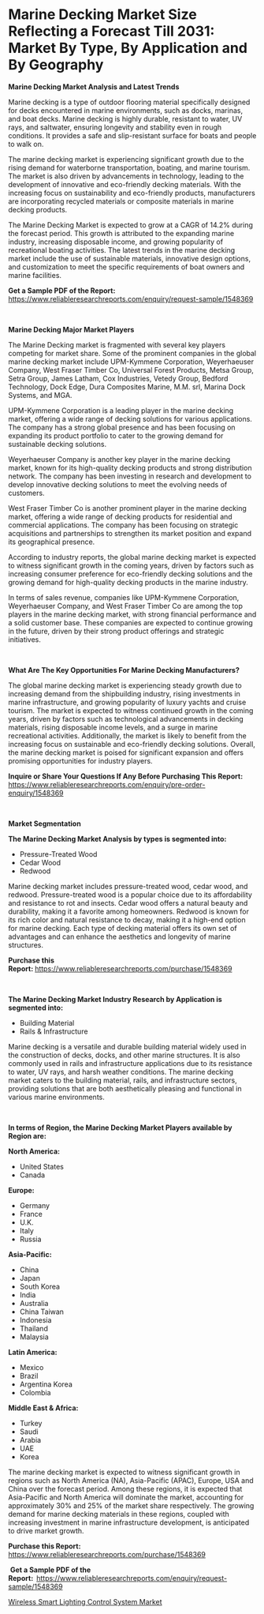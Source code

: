 <p><h1>Marine Decking Market Size Reflecting a Forecast Till 2031: Market By Type, By Application and By Geography</h1></p><p><strong>Marine Decking Market Analysis and Latest Trends</strong></p>
<p><p>Marine decking is a type of outdoor flooring material specifically designed for decks encountered in marine environments, such as docks, marinas, and boat decks. Marine decking is highly durable, resistant to water, UV rays, and saltwater, ensuring longevity and stability even in rough conditions. It provides a safe and slip-resistant surface for boats and people to walk on.</p><p>The marine decking market is experiencing significant growth due to the rising demand for waterborne transportation, boating, and marine tourism. The market is also driven by advancements in technology, leading to the development of innovative and eco-friendly decking materials. With the increasing focus on sustainability and eco-friendly products, manufacturers are incorporating recycled materials or composite materials in marine decking products.</p><p>The Marine Decking Market is expected to grow at a CAGR of 14.2% during the forecast period. This growth is attributed to the expanding marine industry, increasing disposable income, and growing popularity of recreational boating activities. The latest trends in the marine decking market include the use of sustainable materials, innovative design options, and customization to meet the specific requirements of boat owners and marine facilities.</p></p>
<p><strong>Get a Sample PDF of the Report:&nbsp;</strong> <a href="https://www.reliableresearchreports.com/enquiry/request-sample/1548369">https://www.reliableresearchreports.com/enquiry/request-sample/1548369</a></p>
<p>&nbsp;</p>
<p><strong>Marine Decking Major Market Players</strong></p>
<p><p>The Marine Decking market is fragmented with several key players competing for market share. Some of the prominent companies in the global marine decking market include UPM-Kymmene Corporation, Weyerhaeuser Company, West Fraser Timber Co, Universal Forest Products, Metsa Group, Setra Group, James Latham, Cox Industries, Vetedy Group, Bedford Technology, Dock Edge, Dura Composites Marine, M.M. srl, Marina Dock Systems, and MGA.</p><p>UPM-Kymmene Corporation is a leading player in the marine decking market, offering a wide range of decking solutions for various applications. The company has a strong global presence and has been focusing on expanding its product portfolio to cater to the growing demand for sustainable decking solutions.</p><p>Weyerhaeuser Company is another key player in the marine decking market, known for its high-quality decking products and strong distribution network. The company has been investing in research and development to develop innovative decking solutions to meet the evolving needs of customers.</p><p>West Fraser Timber Co is another prominent player in the marine decking market, offering a wide range of decking products for residential and commercial applications. The company has been focusing on strategic acquisitions and partnerships to strengthen its market position and expand its geographical presence.</p><p>According to industry reports, the global marine decking market is expected to witness significant growth in the coming years, driven by factors such as increasing consumer preference for eco-friendly decking solutions and the growing demand for high-quality decking products in the marine industry.</p><p>In terms of sales revenue, companies like UPM-Kymmene Corporation, Weyerhaeuser Company, and West Fraser Timber Co are among the top players in the marine decking market, with strong financial performance and a solid customer base. These companies are expected to continue growing in the future, driven by their strong product offerings and strategic initiatives.</p></p>
<p>&nbsp;</p>
<p><strong>What Are The Key Opportunities For Marine Decking Manufacturers?</strong></p>
<p><p>The global marine decking market is experiencing steady growth due to increasing demand from the shipbuilding industry, rising investments in marine infrastructure, and growing popularity of luxury yachts and cruise tourism. The market is expected to witness continued growth in the coming years, driven by factors such as technological advancements in decking materials, rising disposable income levels, and a surge in marine recreational activities. Additionally, the market is likely to benefit from the increasing focus on sustainable and eco-friendly decking solutions. Overall, the marine decking market is poised for significant expansion and offers promising opportunities for industry players.</p></p>
<p><strong>Inquire or Share Your Questions If Any Before Purchasing This Report:</strong> <a href="https://www.reliableresearchreports.com/enquiry/pre-order-enquiry/1548369">https://www.reliableresearchreports.com/enquiry/pre-order-enquiry/1548369</a></p>
<p>&nbsp;</p>
<p><strong>Market Segmentation</strong></p>
<p><strong>The Marine Decking Market Analysis by types is segmented into:</strong></p>
<p><ul><li>Pressure-Treated Wood</li><li>Cedar Wood</li><li>Redwood</li></ul></p>
<p><p>Marine decking market includes pressure-treated wood, cedar wood, and redwood. Pressure-treated wood is a popular choice due to its affordability and resistance to rot and insects. Cedar wood offers a natural beauty and durability, making it a favorite among homeowners. Redwood is known for its rich color and natural resistance to decay, making it a high-end option for marine decking. Each type of decking material offers its own set of advantages and can enhance the aesthetics and longevity of marine structures.</p></p>
<p><strong>Purchase this Report:&nbsp;</strong><a href="https://www.reliableresearchreports.com/purchase/1548369">https://www.reliableresearchreports.com/purchase/1548369</a></p>
<p>&nbsp;</p>
<p><strong>The Marine Decking Market Industry Research by Application is segmented into:</strong></p>
<p><ul><li>Building Material</li><li>Rails & Infrastructure</li></ul></p>
<p><p>Marine decking is a versatile and durable building material widely used in the construction of decks, docks, and other marine structures. It is also commonly used in rails and infrastructure applications due to its resistance to water, UV rays, and harsh weather conditions. The marine decking market caters to the building material, rails, and infrastructure sectors, providing solutions that are both aesthetically pleasing and functional in various marine environments.</p></p>
<p>&nbsp;</p>
<p><strong>In terms of Region, the Marine Decking Market Players available by Region are:</strong></p>
<p>
    <p> <strong> North America: </strong>
        <ul>
            <li>United States</li>
            <li>Canada</li>
        </ul>
        </p> 
    <p> <strong> Europe: </strong>
        <ul>
            <li>Germany</li>
            <li>France</li>
            <li>U.K.</li>
            <li>Italy</li>
            <li>Russia</li>
        </ul>
        </p> 
    <p> <strong> Asia-Pacific: </strong>
        <ul>
            <li>China</li>
            <li>Japan</li>
            <li>South Korea</li>
            <li>India</li>
            <li>Australia</li>
            <li>China Taiwan</li>
            <li>Indonesia</li>
            <li>Thailand</li>
            <li>Malaysia</li>
        </ul>
        </p> 
    <p> <strong> Latin America: </strong>
        <ul>
            <li>Mexico</li>
            <li>Brazil</li>
            <li>Argentina Korea</li>
            <li>Colombia</li>
        </ul>
        </p> 
    <p> <strong> Middle East & Africa: </strong>
        <ul>
            <li>Turkey</li>
            <li>Saudi</li>
            <li>Arabia</li>
            <li>UAE</li>
            <li>Korea</li>
        </ul>
    </p>
    </p>
<p><p>The marine decking market is expected to witness significant growth in regions such as North America (NA), Asia-Pacific (APAC), Europe, USA and China over the forecast period. Among these regions, it is expected that Asia-Pacific and North America will dominate the market, accounting for approximately 30% and 25% of the market share respectively. The growing demand for marine decking materials in these regions, coupled with increasing investment in marine infrastructure development, is anticipated to drive market growth.</p></p>
<p><strong>Purchase this Report: </strong><a href="https://www.reliableresearchreports.com/purchase/1548369">https://www.reliableresearchreports.com/purchase/1548369</a></p>
<p>&nbsp;<strong>Get a Sample PDF of the Report:&nbsp;&nbsp;</strong><a href="https://www.reliableresearchreports.com/enquiry/request-sample/1548369">https://www.reliableresearchreports.com/enquiry/request-sample/1548369</a></p>
<p><strong></strong></p>
<p><p><a href="https://sulfuric-clavicle-d39.notion.site/Wireless-Smart-Lighting-Control-System-Market-Challenges-Opportunities-and-Growth-Drivers-and-Maj-3dbd927aec7c41d2a76f8809f9456004">Wireless Smart Lighting Control System Market</a></p></p>